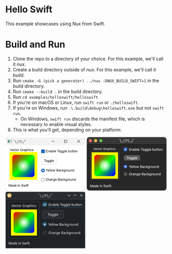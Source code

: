 # Hello Swift

This example showcases using Nux from Swift.

# Build and Run

1. Clone the repo to a directory of your choice. For this example, we'll call it *nux*.
2. Create a build directory outside of *nux*. For this example, we'll call it *build*.
3. Run `cmake -G (pick a generator) ../nux -DNUX_BUILD_SWIFT=1` in the build directory.
4. Run `cmake --build .` in the build directory.
5. Run `cd examples/helloswift/helloswift`
5. If you're on macOS or Linux, run `swift run` or `./helloswift`.
6. If you're on Windows, run `.\.build\debug\helloswift.exe` but not `swift run`.
   * On Windows, `swift run` discards the manifest file, which is necessary to enable visual styles.
7. This is what you'll get, depending on your platform:

<img alt="Nux example running on Windows" src="../../screenshots/windows-swift.png" width="250px">
<img alt="Nux example running on macOS" src="../../screenshots/macos-swift.png" width="250px">
<img alt="Nux example running on Linux" src="../../screenshots/linux-swift.png" width="250px">
